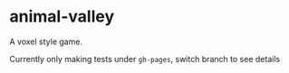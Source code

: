 # animal-valley

A voxel style game.

Currently only making tests under `gh-pages`, switch branch to see details

